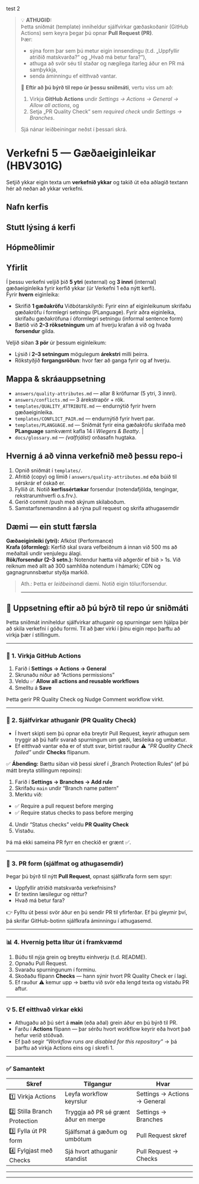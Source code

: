 test 2
> 💡 **ATHUGIÐ:**  
> Þetta sniðmát (template) inniheldur sjálfvirkar gæðaskoðanir (GitHub Actions) sem keyra þegar þú opnar **Pull Request (PR)**.  
> Þær:
> - sýna form þar sem þú metur eigin innsendingu (t.d. „Uppfyllir atriðið matskvarða?“ og „Hvað má betur fara?“),
> - athuga að svör séu til staðar og nægilega ítarleg áður en PR má samþykkja,
> - senda áminningu ef eitthvað vantar.
>
> 🔧 **Eftir að þú býrð til repo úr þessu sniðmáti**, vertu viss um að:
> 1. Virkja **GitHub Actions** undir *Settings → Actions → General → Allow all actions*, og
> 2. Setja „PR Quality Check“ sem *required check* undir *Settings → Branches*.
>
> Sjá nánar leiðbeiningar neðst í þessari skrá.

# Verkefni 5 — Gæðaeiginleikar (HBV301G)

Setjið ykkar eigin texta um **verkefnið ykkar** og takið út eða aðlagið textann hér að neðan að ykkar verkefni. 

## Nafn kerfis

## Stutt lýsing á kerfi 

## Hópmeðlimir 


## Yfirlit
Í þessu verkefni veljið þið **5 ytri** (external) og **3 innri** (internal) gæðaeiginleika fyrir kerfið ykkar (úr Verkefni 1 eða nýtt kerfi).  
Fyrir **hvern** eiginleika:
- Skrifið **1 gæðakröfu** 
  Viðbótarskilyrði: Fyrir einn af eiginleikunum skrifaðu gæðakröfu í formlegri setningu (PLanguage). Fyrir aðra eiginleika, skrifaðu  gæðakröfuna í óformlegri setningu (informal sentence form)
- Bætið við **2–3 röksetningum** um af hverju krafan á við og hvaða **forsendur** gilda.

Veljið síðan **3 pör** úr þessum eiginleikum:
- Lýsið í **2–3 setningum** mögulegum **árekstri** milli þeirra.
- Rökstyðjið **forgangsröðun**: hvor fær að ganga fyrir og af hverju.

## Mappa & skráauppsetning
- `answers/quality-attributes.md` — allar 8 kröfurnar (5 ytri, 3 innri).
- `answers/conflicts.md` — 3 árekstrapör + rök.
- `templates/QUALITY_ATTRIBUTE.md` — endurnýtið fyrir hvern gæðaeiginleika.
- `templates/CONFLICT_PAIR.md` — endurnýtið fyrir hvert par.
- `templates/PLANGUAGE.md` — Sniðmát fyrir eina gæðakröfu skrifaða með **PLanguage** samkvæmt kafla 14 í *Wiegers & Beatty*. |
- `docs/glossary.md` — *(valfrjálst)* orðasafn hugtaka.

## Hvernig á að vinna verkefnið með þessu repo-i 
1. Opnið sniðmát í `templates/`.
2. Afritið (copy) og límið í `answers/quality-attributes.md` eða búið til sérskrár ef óskað er.
3. Fyllið út. Notið **kerfissértækar** forsendur (notendafjölda, tengingar, rekstrarumhverfi o.s.frv.).
4. Gerið commit /push með skýrum skilaboðum.
5. Samstarfsnemandinn á að rýna pull request og skrifa athugasemdir 

## Dæmi — ein stutt færsla
**Gæðaeiginleiki (ytri):** Afköst (Performance)  
**Krafa (óformleg):** Kerfið skal svara vefbeiðnum á innan við 500 ms að meðaltali undir venjulegu álagi.  
**Rök/forsendur (2–3 setn.):** Notendur hætta við aðgerðir ef bið > 1s. Við reiknum með allt að 300 samhliða notendum í hámarki; CDN og gagnagrunnsbætur styðja markið.

> Ath.: Þetta er *leiðbeinandi* dæmi. Notið eigin tölur/forsendur.
> 
> ---

## 🔧 Uppsetning eftir að þú býrð til repo úr sniðmáti

Þetta sniðmát inniheldur sjálfvirkar athuganir og spurningar sem hjálpa þér að skila verkefni í góðu formi.
Til að þær virki í þínu eigin repo þarftu að virkja þær í stillingum.

---

### 🧩 1. Virkja GitHub Actions

1. Farið í **Settings → Actions → General**
2. Skrunaðu niður að “Actions permissions”
3. Veldu ✅ **Allow all actions and reusable workflows**
4. Smelltu á **Save**

Þetta gerir PR Quality Check og Nudge Comment workflow virkt.

---

### 🧠 2. Sjálfvirkar athuganir (PR Quality Check)

- Í hvert skipti sem þú opnar eða breytir Pull Request, keyrir athugun sem tryggir að þú hafir svarað
  spurningum um gæði, læsileika og umbætur.
- Ef eitthvað vantar eða er of stutt svar, birtist rauður ⚠️ *“PR Quality Check failed”* undir **Checks** flipanum.

✅ **Ábending:** Bættu síðan við þessi skref í „Branch Protection Rules“ (ef þú mátt breyta stillingum repoins):

1. Farið í **Settings → Branches → Add rule**
2. Skrifaðu `main` undir “Branch name pattern”
3. Merktu við:
  - ✅ Require a pull request before merging
  - ✅ Require status checks to pass before merging
4. Undir “Status checks” veldu **PR Quality Check**
5. Vistaðu.

Þá má ekki sameina PR fyrr en checkið er grænt ✅.

---

### 🧾 3. PR form (sjálfmat og athugasemdir)

Þegar þú býrð til nýtt **Pull Request**, opnast sjálfkrafa form sem spyr:
- Uppfyllir atriðið matskvarða verkefnisins?
- Er textinn læsilegur og réttur?
- Hvað má betur fara?

👉 Fylltu út þessi svör áður en þú sendir PR til yfirferðar.
Ef þú gleymir því, þá skrifar GitHub-botinn sjálfkrafa áminningu í athugasemd.

---

### 📊 4. Hvernig þetta lítur út í framkvæmd

1. Búðu til nýja grein og breyttu einhverju (t.d. README).
2. Opnaðu Pull Request.
3. Svaraðu spurningunum í forminu.
4. Skoðaðu flipann **Checks** — hann sýnir hvort PR Quality Check er í lagi.
5. Ef rauður ⚠️ kemur upp → bættu við svör eða lengd texta og vistaðu PR aftur.

---

### 💡 5. Ef eitthvað virkar ekki

- Athugaðu að þú sért á **main** (eða aðal) grein áður en þú býrð til PR.
- Farðu í **Actions** flipann — þar sérðu hvort workflow keyrir eða hvort það hefur verið stöðvað.
- Ef það segir *“Workflow runs are disabled for this repository”* → þá þarftu að virkja Actions eins og í skrefi 1.

---

### ✅ Samantekt

| Skref | Tilgangur | Hvar | 
|-------|------------|------|
| 1️⃣ Virkja Actions | Leyfa workflow keyrslur | Settings → Actions → General |
| 2️⃣ Stilla Branch Protection | Tryggja að PR sé grænt áður en merge | Settings → Branches |
| 3️⃣ Fylla út PR form | Sjálfsmat á gæðum og umbótum | Pull Request skref |
| 4️⃣ Fylgjast með Checks | Sjá hvort athuganir standist | Pull Request → Checks |

---

---
